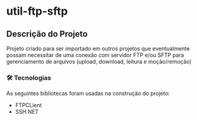 # util-ftp-sftp 

## Descrição do Projeto
Projeto criado para ser importado em outros projetos
que eventualmente possam necessitar de uma conexão com servidor FTP e/ou SFTP
para gerenciamento de arquivos (upload, download, leitura e moção/remoção)

### 🛠 Tecnologias

As seguintes bibliotecas foram usadas na construção do projeto:

- FTPCLient
- SSH.NET
